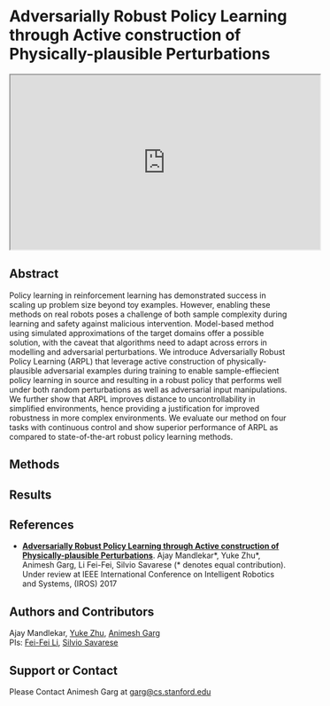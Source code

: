 # Adversarially Robust Policy Learning through Active construction of Physically-plausible Perturbations

<iframe width="560" height="315" src="https://www.youtube.com/embed/L561cJh7DLE?autoplay=0&showinfo=0&controls=2&modestbranding=1&rel=0&theme=light" frameborder="10" allowfullscreen></iframe>


## Abstract
Policy learning in reinforcement learning has demonstrated success in scaling up problem size beyond toy examples. However, enabling these methods on real robots poses a challenge of both sample complexity during learning and safety against malicious intervention. Model-based method using simulated approximations of the target domains offer a possible solution, with the caveat that algorithms need to adapt across errors in modelling and adversarial perturbations. We introduce Adversarially Robust Policy Learning (ARPL) that leverage active construction of physically-plausible adversarial examples during training to enable sample-effiecient policy learning in source and resulting in a robust policy that performs well under both random perturbations as well as adversarial input manipulations. We further show that ARPL improves distance to uncontrollability in simplified environments, hence providing a justification for improved robustness in more complex environments. We evaluate our method on four tasks with continuous control and show superior performance of ARPL as compared to state-of-the-art robust policy learning methods.

## Methods

## Results

## References
- [**Adversarially Robust Policy Learning through Active construction of Physically-plausible Perturbations**](). Ajay Mandlekar*, Yuke Zhu*, Animesh Garg, Li Fei-Fei, Silvio Savarese (* denotes equal contribution).
Under review at IEEE International Conference on Intelligent Robotics and Systems, (IROS) 2017

## Authors and Contributors
Ajay Mandlekar, [Yuke Zhu](https://web.stanford.edu/~yukez/), [Animesh Garg](http://ai.stanford.edu/~garg/)  
PIs: [Fei-Fei Li](http://vision.stanford.edu/feifeili/), [Silvio Savarese](cvgl.stanford.edu/silvio/)

## Support or Contact

Please Contact Animesh Garg at garg@cs.stanford.edu
